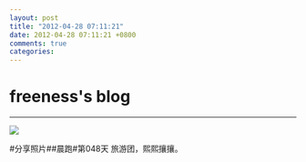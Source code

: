 ```yaml
---
layout: post
title: "2012-04-28 07:11:21"
date: 2012-04-28 07:11:21 +0800
comments: true
categories: 
---
```


# freeness's blog

----------

![](http://okqmqrbgo.bkt.clouddn.com/201204280711211.jpg)

>
\#分享照片\#\#晨跑\#第048天 旅游团，熙熙攘攘。